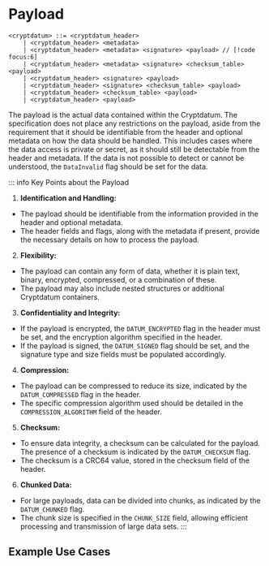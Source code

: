 # Payload

```bnf
<cryptdatum> ::= <cryptdatum_header>
    | <cryptdatum_header> <metadata> 
    | <cryptdatum_header> <metadata> <signature> <payload> // [!code focus:6]
    | <cryptdatum_header> <metadata> <signature> <checksum_table> <payload>
    | <cryptdatum_header> <signature> <payload>
    | <cryptdatum_header> <signature> <checksum_table> <payload>
    | <cryptdatum_header> <checksum_table> <payload>
    | <cryptdatum_header> <payload>
```

The payload is the actual data contained within the Cryptdatum. The specification does not place any restrictions on the payload, aside from the requirement that it should be identifiable from the header and optional metadata on how the data should be handled. This includes cases where the data access is private or secret, as it should still be detectable from the header and metadata. If the data is not possible to detect or cannot be understood, the `DataInvalid` flag should be set for the data.

::: info Key Points about the Payload

1. **Identification and Handling:**
  - The payload should be identifiable from the information provided in the header and optional metadata.
  - The header fields and flags, along with the metadata if present, provide the necessary details on how to process the payload.

2. **Flexibility:**
  - The payload can contain any form of data, whether it is plain text, binary, encrypted, compressed, or a combination of these.
  - The payload may also include nested structures or additional Cryptdatum containers.

3. **Confidentiality and Integrity:**
  - If the payload is encrypted, the `DATUM_ENCRYPTED` flag in the header must be set, and the encryption algorithm specified in the header.
  - If the payload is signed, the `DATUM_SIGNED` flag should be set, and the signature type and size fields must be populated accordingly.

4. **Compression:**
  - The payload can be compressed to reduce its size, indicated by the `DATUM_COMPRESSED` flag in the header.
  - The specific compression algorithm used should be detailed in the `COMPRESSION_ALGORITHM` field of the header.

5. **Checksum:**
  - To ensure data integrity, a checksum can be calculated for the payload. The presence of a checksum is indicated by the `DATUM_CHECKSUM` flag.
  - The checksum is a CRC64 value, stored in the checksum field of the header.

6. **Chunked Data:**
  - For large payloads, data can be divided into chunks, as indicated by the `DATUM_CHUNKED` flag.
  - The chunk size is specified in the `CHUNK_SIZE` field, allowing efficient processing and transmission of large data sets.
:::

## Example Use Cases

